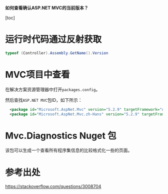 **如何查看确认ASP.NET MVC的当前版本？**

[toc]

# 运行时代码通过反射获取

```C#
typeof (Controller).Assembly.GetName().Version
```

# MVC项目中查看

在解决方案资源管理器中打开`packages.config`。

然后查找`ASP.NET MVC`包ID，如下所示：

```xml
  <package id="Microsoft.AspNet.Mvc" version="5.2.9" targetFramework="net462" />
  <package id="Microsoft.AspNet.Mvc.zh-Hans" version="5.2.9" targetFramework="net462" />
```

# Mvc.Diagnostics Nuget 包

该包可以生成一个查看所有程序集信息的比较格式化一些的页面。


# 参考出处

https://stackoverflow.com/questions/3008704